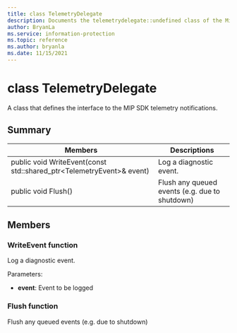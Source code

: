 ```yaml
---
title: class TelemetryDelegate 
description: Documents the telemetrydelegate::undefined class of the Microsoft Information Protection (MIP) SDK.
author: BryanLa
ms.service: information-protection
ms.topic: reference
ms.author: bryanla
ms.date: 11/15/2021
---
```


# class TelemetryDelegate 
A class that defines the interface to the MIP SDK telemetry notifications.
  
## Summary
 Members                        | Descriptions                                
--------------------------------|---------------------------------------------
public void WriteEvent(const std::shared_ptr\<TelemetryEvent\>& event)  |  Log a diagnostic event.
public void Flush()  |  Flush any queued events (e.g. due to shutdown)
  
## Members
  
### WriteEvent function
Log a diagnostic event.

Parameters:  
* **event**: Event to be logged


  
### Flush function
Flush any queued events (e.g. due to shutdown)